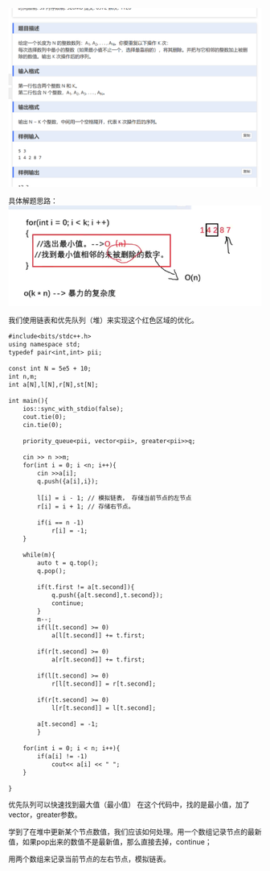 ![alt text](image-1.png)

具体解题思路：
    ![alt text](image-2.png)

我们使用链表和优先队列（堆）来实现这个红色区域的优化。

```
#include<bits/stdc++.h>
using namespace std;
typedef pair<int,int> pii;

const int N = 5e5 + 10;
int n,m;
int a[N],l[N],r[N],st[N];

int main(){
	ios::sync_with_stdio(false);
	cout.tie(0);
	cin.tie(0);
	
	priority_queue<pii, vector<pii>, greater<pii>>q;
	
	cin >> n >>m;
	for(int i = 0; i <n; i++){
		cin >>a[i];
		q.push({a[i],i});
		
		l[i] = i - 1; // 模拟链表， 存储当前节点的左节点 
		r[i] = i + 1; // 存储右节点。 
		
		if(i == n -1)
			r[i] = -1;					
	}
	
	while(m){
		auto t = q.top();
		q.pop();
		
		if(t.first != a[t.second]){
			q.push({a[t.second],t.second});
			continue;
		}
		m--;
		if(l[t.second] >= 0)
			a[l[t.second]] += t.first;
		
		if(r[t.second] >= 0)
			a[r[t.second]] += t.first;
			
		if(l[t.second] >= 0)
			r[l[t.second]] = r[t.second];
		
		if(r[t.second] >= 0)
			l[r[t.second]] = l[t.second];
			
		a[t.second] = -1;
		}
	
	for(int i = 0; i < n; i++){
		if(a[i] != -1)
			cout<< a[i] << " "; 
	}
	
} 
```

优先队列可以快速找到最大值（最小值）
在这个代码中，找的是最小值，加了vector，greater参数。

学到了在堆中更新某个节点数值，我们应该如何处理。用一个数组记录节点的最新值，如果pop出来的数值不是最新值，那么直接去掉，continue；

用两个数组来记录当前节点的左右节点，模拟链表。